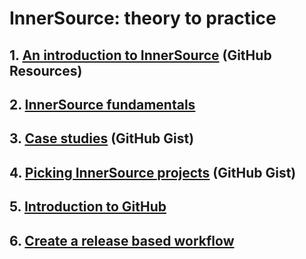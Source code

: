 # InnerSource: theory to practice

## 1. [An introduction to InnerSource](https://resources.github.com/innersource/fundamentals/)  (GitHub Resources)

## 2. [InnerSource fundamentals](https://github.com/Zi-Tao/innersource)

## 3. [Case studies](https://gist.github.com/githubteacher/9fe53687a5f173d1d64c24c68625349e)  (GitHub Gist)

## 4. [Picking InnerSource projects](https://gist.github.com/githubteacher/3055abd3344c7947881f118d02279949)  (GitHub Gist)

## 5. [Introduction to GitHub](https://github.com/Zi-Tao/github-slideshow)

## 6. [Create a release based workflow](https://github.com/Zi-Tao/release-based-workflow)
